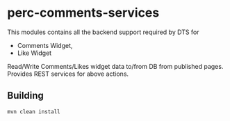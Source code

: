 # perc-comments-services

This modules contains all the backend support required by DTS for 

* Comments Widget,
* Like Widget

Read/Write Comments/Likes widget data to/from DB from published pages.
Provides REST services for above actions.

## Building

```
mvn clean install
```
